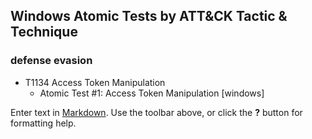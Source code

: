 ## Windows Atomic Tests by ATT&CK Tactic & Technique

### defense evasion

- T1134 Access Token Manipulation
	- Atomic Test #1: Access Token Manipulation [windows]



Enter text in [Markdown](http://daringfireball.net/projects/markdown/). Use the toolbar above, or click the **?** button for formatting help.

